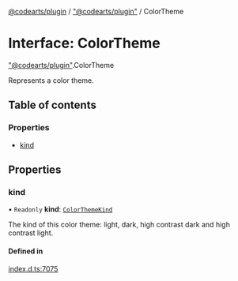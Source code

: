 [@codearts/plugin](../README.md) / ["@codearts/plugin"](../modules/_codearts_plugin_.md) / ColorTheme

# Interface: ColorTheme

["@codearts/plugin"](../modules/_codearts_plugin_.md).ColorTheme

Represents a color theme.

## Table of contents

### Properties

- [kind](codearts_plugin_.ColorTheme.md#kind)

## Properties

### kind

• `Readonly` **kind**: [`ColorThemeKind`](../enums/codearts_plugin_.ColorThemeKind.md)

The kind of this color theme: light, dark, high contrast dark and high contrast light.

#### Defined in

[index.d.ts:7075](https://github.com/huaweicloud/cloudide-plugin-api/blob/5055bbd/index.d.ts#L7075)
